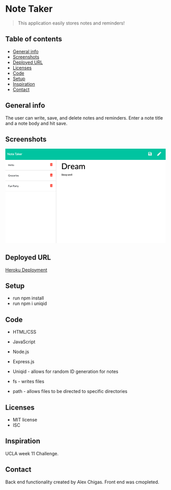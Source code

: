 # Note Taker
> This application easily stores notes and reminders!

## Table of contents
* [General info](#general-info)
* [Screenshots](#screenshots)
* [Deployed URL](#deployedURL)
* [Licenses](#licenses)
* [Code](#code)
* [Setup](#setup)
* [Inspiration](#inspiration)
* [Contact](#contact)

## General info
The user can write, save, and delete notes and reminders. Enter a note title and a note body and hit save. 

## Screenshots
![Note Taker Screenshot](./public/images/Note-taker.png)

## Deployed URL
[Heroku Deployment](https://damp-bastion-26381.herokuapp.com/notes)

## Setup
* run npm install
* run npm i uniqid

## Code
* HTML/CSS
* JavaScript
* Node.js
* Express.js

* Uniqid - allows for random ID generation for notes
* fs - writes files
* path - allows files to be directed to specific directories

## Licenses
* MIT license
* ISC

## Inspiration
UCLA week 11 Challenge. 

## Contact
Back end functionality created by Alex Chigas. Front end was cmopleted. 
